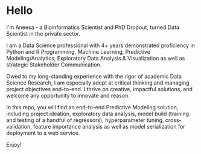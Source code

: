 # Hello

I'm Aneesa - a Bioinformatics Scientist and PhD Dropout, turned Data Scientist in the private sector. 

I am a Data Science professional with 4+ years demonstrated proficiency in Python and R Programming, Machine Learning, Predictive Modeling/Analytics, Exploratory Data Analysis & Visualization as well as strategic Stakeholder Communication. 

Owed to my long-standing experience with the rigor of academic Data Science Research, I am especially adept at critical thinking and managing project objectives end-to-end. I thrive on creative, impactful solutions, and welcome any opportunity to innovate and reason.

In this repo, you will find an end-to-end Predictive Modeling solution, including project ideation, exploratory data analysis, model build (training and testing of a handful of regressors), hyperparameter tuning, cross-validation, feature importance analysis as well as model serialization for deployment to a web service.

Enjoy!
